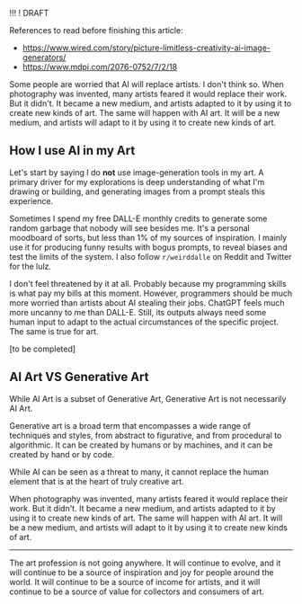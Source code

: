 !!! ! DRAFT

References to read before finishing this article:
- https://www.wired.com/story/picture-limitless-creativity-ai-image-generators/
- https://www.mdpi.com/2076-0752/7/2/18


Some people are worried that AI will replace artists. I don't think so. When photography was invented, many artists feared it would replace their work. But it didn't. It became a new medium, and artists adapted to it by using it to create new kinds of art. The same will happen with AI art. It will be a new medium, and artists will adapt to it by using it to create new kinds of art.


## How I use AI in my Art

Let's start by saying I do **not** use image-generation tools in my art. A primary driver for my explorations is deep understanding of what I'm drawing or building, and generating images from a prompt steals this experience.

Sometimes I spend my free DALL-E monthly credits to generate some random garbage that nobody will see besides me. It's a personal moodboard of sorts, but less than 1% of my sources of inspiration. I mainly use it for producing funny results with bogus prompts, to reveal biases and test the limits of the system. I also follow `r/weirddalle` on Reddit and Twitter for the lulz.

I don't feel threatened by it at all. Probably because my programming skills is what pay my bills at this moment. However, programmers should be much more worried than artists about AI stealing their jobs. ChatGPT feels much more uncanny to me than DALL-E. Still, its outputs always need some human input to adapt to the actual circumstances of the specific project. The same is true for art.

[to be completed]




## AI Art VS Generative Art

While AI Art is a subset of Generative Art, Generative Art is not necessarily AI Art.

Generative art is a broad term that encompasses a wide range of techniques and styles, from abstract to figurative, and from procedural to algorithmic. It can be created by humans or by machines, and it can be created by hand or by code.

While AI can be seen as a threat to many, it cannot replace the human element that is at the heart of truly creative art.

When photography was invented, many artists feared it would replace their work. But it didn't. It became a new medium, and artists adapted to it by using it to create new kinds of art. The same will happen with AI art. It will be a new medium, and artists will adapt to it by using it to create new kinds of art.



------

The art profession is not going anywhere. It will continue to evolve, and it will continue to be a source of inspiration and joy for people around the world. It will continue to be a source of income for artists, and it will continue to be a source of value for collectors and consumers of art.